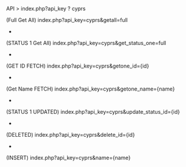 API >
index.php?api_key ? cyprs

(Full Get All)
index.php?api_key=cyprs&getall=full

-

(STATUS 1 Get All)
index.php?api_key=cyprs&get_status_one=full

-

(GET ID FETCH)
index.php?api_key=cyprs&getone_id={id}

-

(Get Name FETCH)
index.php?api_key=cyprs&getone_name={name}

-

(STATUS 1 UPDATED)
index.php?api_key=cyprs&update_status_id={id}

-

(DELETED)
index.php?api_key=cyprs&delete_id={id}

-

(INSERT)
index.php?api_key=cyprs&name={name}